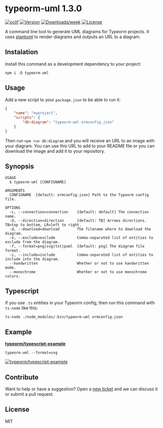 # typeorm-uml 1.3.0

[![oclif](https://img.shields.io/badge/cli-oclif-brightgreen.svg)](https://oclif.io)
[![Version](https://img.shields.io/npm/v/typeorm-uml.svg)](https://www.npmjs.com/package/typeorm-uml)
[![Downloads/week](https://img.shields.io/npm/dw/typeorm-uml.svg)](https://www.npmjs.com/package/typeorm-uml)
[![License](https://img.shields.io/npm/l/typeorm-uml.svg)](https://github.com/eugene-manuilov/mynewcli/blob/master/package.json)

A command line tool to generate UML diagrams for Typeorm projects. It uses [plantuml](https://plantuml.com/) to render diagrams and outputs an URL to a diagram.

## Instalation

Install this command as a development dependency to your project:

```sh-session
npm i -D typeorm-uml
```

## Usage

Add a new script to your `package.json` to be able to run it:

```json
{
    "name": "myproject",
    "scripts": {
        "db:diagram": "typeorm-uml ormconfig.json"
    }
}
```

Then run `npm run db:diagram` and you will receive an URL to an image with your diagram. You can use this URL to add to your README file or you can download the image and add it to your repository.

## Synopsis

```sh-session
USAGE
  $ typeorm-uml [CONFIGNAME]

ARGUMENTS
  CONFIGNAME  [default: ormconfig.json] Path to the Typeorm config file.

OPTIONS
  -c, --connection=connection    [default: default] The connection name.
  -d, --direction=direction      [default: TB] Arrows directions. TB=top to bottom, LR=left to right.
  -d, --download=download        The filename where to download the diagram.
  -e, --exclude=exclude          Comma-separated list of entities to exclude from the diagram.
  -f, --format=png|svg|txt|puml  [default: png] The diagram file format.
  -i, --include=include          Comma-separated list of entities to include into the diagram.
  --handwritten                  Whether or not to use handwritten mode.
  --monochrome                   Whether or not to use monochrome colors.
```

## Typescript

If you use `.ts` entities in your Typeorm config, then run this command with `ts-node` like this:

```sh-session
ts-node ./node_modules/.bin/typeorm-uml ormconfig.json
```

## Example

[**typeorm/typescript-example**](https://github.com/typeorm/typescript-example)

```sh-session
typeorm-uml --format=svg
```

[![typeorm/typescript-example](http://www.plantuml.com/plantuml/svg/ZLFTIyCm47_FNt4Yo0gEeR0NAMLppeyN7yOGtoHjRcjecol9ZMqu_tVJrCqo9veyzNvVTpawSYmjhwfIY3E52sqGwWAtlKq4SPh46PLaR-waBHweL6Xcf9BumXEIU12m13Rn84qEuiLUt2hFn-7yq1pulh2gJ5SnlM-kLrIejEnRpCYgKrAMQOcD4Wrhti86uXXwyyjrhXaZI18XSgqG7AD5ucsDhYrKo3af9mHJ3KoG4ZDLeBJFOar6k4ARMbfPWQMLKRu1WnQ6dNhf6sWSWQptwW0kbuhMsYnX8Kk77IINHgsjPaRp0yjAwHoy2_3dLcR5CkHEceaXZ1EGiRMqReiEvT8YcbRX7mZj4V3XnmiF19baN9BTGXGImdf1AuXkuEbvthkwYi2NlnO1HbROG2_ZsUHnFEjT3uSU_tQhoV7_dFnIoXDM7G9kkC7dqzVvSSJRLzSQtTl90HhIqt5q2-tvHx0F-DNvOzVlxtR1z4_I_bk84HhL_3gV)](http://www.plantuml.com/plantuml/svg/ZLFTIyCm47_FNt4Yo0gEeR0NAMLppeyN7yOGtoHjRcjecol9ZMqu_tVJrCqo9veyzNvVTpawSYmjhwfIY3E52sqGwWAtlKq4SPh46PLaR-waBHweL6Xcf9BumXEIU12m13Rn84qEuiLUt2hFn-7yq1pulh2gJ5SnlM-kLrIejEnRpCYgKrAMQOcD4Wrhti86uXXwyyjrhXaZI18XSgqG7AD5ucsDhYrKo3af9mHJ3KoG4ZDLeBJFOar6k4ARMbfPWQMLKRu1WnQ6dNhf6sWSWQptwW0kbuhMsYnX8Kk77IINHgsjPaRp0yjAwHoy2_3dLcR5CkHEceaXZ1EGiRMqReiEvT8YcbRX7mZj4V3XnmiF19baN9BTGXGImdf1AuXkuEbvthkwYi2NlnO1HbROG2_ZsUHnFEjT3uSU_tQhoV7_dFnIoXDM7G9kkC7dqzVvSSJRLzSQtTl90HhIqt5q2-tvHx0F-DNvOzVlxtR1z4_I_bk84HhL_3gV)

## Contribute

Want to help or have a suggestion? Open a [new ticket](https://github.com/eugene-manuilov/typeorm-uml/issues/new) and we can discuss it or submit a pull request.

## License

MIT
